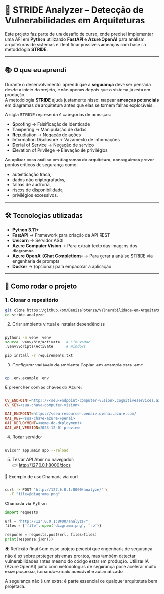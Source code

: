 # 🔐 STRIDE Analyzer – Detecção de Vulnerabilidades em Arquiteturas

Este projeto faz parte de um desafio de curso, onde precisei implementar uma API em **Python** utilizando **FastAPI** e **Azure OpenAI** para analisar arquiteturas de sistemas e identificar possíveis ameaças com base na metodologia **STRIDE**.

---

## 📚 O que eu aprendi

Durante o desenvolvimento, aprendi que a **segurança** deve ser pensada desde o início do projeto, e não apenas depois que o sistema já está em produção.  
A metodologia **STRIDE** ajuda justamente nisso: mapear **ameaças potenciais** em diagramas de arquitetura antes que elas se tornem falhas exploráveis.

A sigla STRIDE representa 6 categorias de ameaças:

- **S**poofing → Falsificação de identidade  
- **T**ampering → Manipulação de dados  
- **R**epudiation → Negação de ações  
- **I**nformation Disclosure → Vazamento de informações  
- **D**enial of Service → Negação de serviço  
- **E**levation of Privilege → Elevação de privilégios  

Ao aplicar essa análise em diagramas de arquitetura, conseguimos prever pontos críticos de segurança como:
- autenticação fraca,  
- dados não criptografados,  
- falhas de auditoria,  
- riscos de disponibilidade,  
- privilégios excessivos.  

---

## 🛠️ Tecnologias utilizadas

- **Python 3.11+**
- **FastAPI** → Framework para criação da API REST  
- **Uvicorn** → Servidor ASGI  
- **Azure Computer Vision** → Para extrair texto das imagens dos diagramas  
- **Azure OpenAI (Chat Completions)** → Para gerar a análise STRIDE via engenharia de prompts  
- **Docker** → (opcional) para empacotar a aplicação  

---

## 🚀 Como rodar o projeto

### 1. Clonar o repositório

```bash
git clone https://github.com/DenisePotenza/Vulnerabilidade-em-Arquitetura-DIO
cd stride-analyzer
```


2. Criar ambiente virtual e instalar dependências
   
```bash

python3 -m venv .venv
source .venv/bin/activate   # Linux/Mac
.venv\Scripts\Activate      # Windows

pip install -r requirements.txt
```

3. Configurar variáveis de ambiente
Copiar .env.example para .env:

```bash

cp .env.example .env
```

E preencher com as chaves do Azure:
```ini

CV_ENDPOINT=https://<seu-endpoint-computer-vision>.cognitiveservices.azure.com/
CV_KEY=<sua-chave-computer-vision>

OAI_ENDPOINT=https://<seu-resource-openai>.openai.azure.com/
OAI_KEY=<sua-chave-azure-openai>
OAI_DEPLOYMENT=<nome-do-deployment>
OAI_API_VERSION=2023-12-01-preview
```

4. Rodar servidor
```bash

uvicorn app.main:app --reload
```

5. Testar API
Abrir no navegador:  
👉 http://127.0.0.1:8000/docs


🧪 Exemplo de uso
Chamada via curl
```bash

curl -X POST "http://127.0.0.1:8000/analyze/" \
  -F "file=@diagrama.png"
```

Chamada via Python
```python
import requests

url = "http://127.0.0.1:8000/analyze/"
files = {"file": open("diagrama.png", "rb")}

response = requests.post(url, files=files)
print(response.json())
```

🌍 Reflexão final
Com esse projeto percebi que engenharia de segurança não é só sobre proteger sistemas prontos, mas também detectar vulnerabilidades antes mesmo do código estar em produção.
Utilizar IA (Azure OpenAI) junto com metodologias de segurança pode acelerar muito esse processo, tornando-o mais acessível e automatizado.

A segurança não é um extra: é parte essencial de qualquer arquitetura bem projetada.
